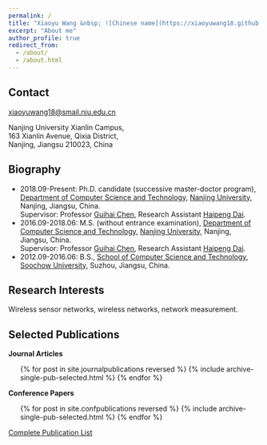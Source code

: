 ```yaml
---
permalink: /
title: "Xiaoyu Wang &nbsp; ![Chinese name](https://xiaoyuwang18.github.io/images/name.png)"
excerpt: "About me"
author_profile: true
redirect_from: 
  - /about/
  - /about.html
---
```


Contact
------
xiaoyuwang18@smail.nju.edu.cn

Nanjing University Xianlin Campus,  
163 Xianlin Avenue, Qixia District,  
Nanjing, Jiangsu 210023, China

Biography
------
- 2018.09-Present: Ph.D. candidate (successive master-doctor program), [Department of Computer Science and Technology](http://cs.nju.edu.cn/), [Nanjing University](https://www.nju.edu.cn/), Nanjing, Jiangsu, China.  
Supervisor: Professor [Guihai Chen](http://cs.nju.edu.cn/gchen), Research Assistant [Haipeng Dai](http://cs.nju.edu.cn/daihp/).
- 2016.09-2018.06: M.S. (without entrance examination), [Department of Computer Science and Technology](http://cs.nju.edu.cn/), [Nanjing University](https://www.nju.edu.cn/), Nanjing, Jiangsu, China.  
Supervisor: Professor [Guihai Chen](http://cs.nju.edu.cn/gchen), Research Assistant [Haipeng Dai](http://cs.nju.edu.cn/daihp/).
- 2012.09-2016.06: B.S., [School of Computer Science and Technology](http://scst.suda.edu.cn/), [Soochow University](http://www.suda.edu.cn/), Suzhou, Jiangsu, China.

Research Interests
------
Wireless sensor networks, wireless networks, network measurement.

Selected Publications
------
**Journal Articles**
  <ol>
  {% for post in site.journalpublications reversed %}
    {% include archive-single-pub-selected.html %}
  {% endfor %}
  </ol>


**Conference Papers**
  <ol>
  {% for post in site.confpublications reversed %}
    {% include archive-single-pub-selected.html %}
  {% endfor %}
  </ol>

[Complete Publication List](https://xiaoyuwang18.github.io/publications/)
